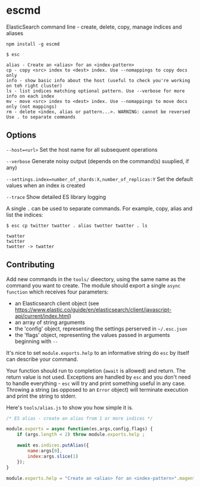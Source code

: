 # escmd
ElasticSearch command line - create, delete, copy, manage indices and aliases 

`npm install -g escmd`

```
$ esc

alias - Create an <alias> for an <index-pattern>
cp - copy <src> index to <dest> index. Use --nomappings to copy docs only
info - show basic info about the host (useful to check you're working on teh right cluster)
ls - list indices matching optional pattern. Use --verbose for more info on each index
mv - move <src> index to <dest> index. Use --nomappings to move docs only (not mappings)
rm - delete <index, alias or pattern...>. WARNING: cannot be reversed
Use . to separate commands
```

## Options
`--host=<url>`
Set the host name for all subsequent operations

`--verbose`
Generate noisy output (depends on the command(s) suuplied, if any)

`--settings.index=number_of_shards:X,number_of_replicas:Y`
Set the default values when an index is created

`--trace`
Show detailed ES library logging

A single `.` can be used to separate commands. For example, copy, alias and list the indices:

```
$ esc cp twitter twatter . alias twotter twatter . ls

twatter
twitter
twotter -> twatter
```

## Contributing
Add new commands in the `tools/` dieectory, using the same name as the command you want to create. The module should export a single `async function` which receives four parameters:

* an Elasticsearch client object (see https://www.elastic.co/guide/en/elasticsearch/client/javascript-api/current/index.html)
* an array of string arguments
* the 'config' object, representing the settings perserved in `~/.esc.json`
* the 'flags' object, representing the values passed in arguments beginning with `--`

It's nice to set `module.exports.help` to an informative string do `esc` by itself can describe your command.

Your function should run to completion (`await` is allowed) and return. The return value is not used. Exceptions are handled by `esc` and you don't need to handle 
everything - `esc` will try and print something useful in any case. Throwing a string (as opposed to an `Error` object) will terminate execution and print the string to stderr.

Here's `tools/alias.js` to show you how simple it is.

```javascript
/* ES alias - create an alias from 1 or more indices */

module.exports = async function(es,args,config,flags) {
	if (args.length < 2) throw module.exports.help ;

	await es.indices.putAlias({
		name:args[0],
		index:args.slice(1)
	});
}

module.exports.help = "Create an <alias> for an <index-pattern>".magenta ;
```

